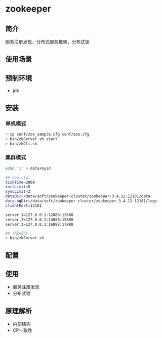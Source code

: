 # zookeeper
## 简介

服务注册发现，分布式服务框架，分布式锁

## 使用场景



## 预制环境

* jdk



## 安装

### 单机模式

 ```bash
> cp conf/zoo_sample.cfg conf/zoo.cfg
> bin/zkServer.sh start
> bin/zkCli.sh
 ```


### 集群模式

```bash
echo '1' > data/myid

## zoo.cfg
tickTime=2000
initLimit=5
syncLimit=2
dataDir=/data/soft/zookeeper-cluster/zookeeper-3.4.12-12181/data
dataLogDir=/data/soft/zookeeper-cluster/zookeeper-3.4.12-12181/logs
clientPort=12181

server.1=127.0.0.1:12888:13888
server.2=127.0.0.1:14888:15888
server.3=127.0.0.1:16888:17888

## 分别启动
> bin/zkServer.sh
```



## 配置



## 使用

- 服务注册发现
- 分布式锁

## 原理解析

- 内部结构
- CP一致性